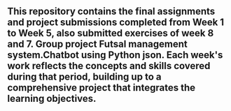 ## This repository contains the final assignments and project submissions completed from Week 1 to Week 5, also submitted exercises of week 8 and 7. Group project Futsal management system.Chatbot using Python json. Each week's work reflects the concepts and skills covered during that period, building up to a comprehensive project that integrates the learning objectives.
